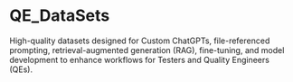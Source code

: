 # QE_DataSets
High-quality datasets designed for Custom ChatGPTs, file-referenced prompting, retrieval-augmented generation (RAG), fine-tuning, and model development to enhance workflows for Testers and Quality Engineers (QEs).
